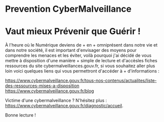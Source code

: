 # Prevention CyberMalveillance
# Vaut mieux Prévenir que Guérir !

À l'heure où le Numérique deviens de + en + omniprésent dans notre vie et dans notre société, il est important d'envisager des moyens pour comprendre les menaces et les éviter, voilà pourquoi j'ai décidé de vous mettre à disposition d'une manière + simple de lecture et d'accèsles fiches ressources du site cybermalveillances.gouv.fr, si vous souhaitez aller plus loin voici quelques liens qui vous permettront d'accéder à + d'informations :

https://www.cybermalveillance.gouv.fr/tous-nos-contenus/actualites/liste-des-ressources-mises-a-disposition
https://www.cybermalveillance.gouv.fr/blog

Victime d'une cybermalveillance ? N'hésitez plus : https://www.cybermalveillance.gouv.fr/diagnostic/accueil.

Bonne lecture !
